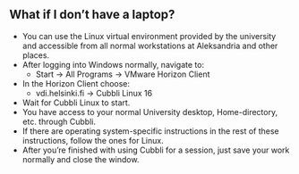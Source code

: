 ## What if I don’t have a laptop?

* You can use the Linux virtual environment provided by the university and accessible from all normal workstations at Aleksandria and other places.
* After logging into Windows normally, navigate to:
  * Start → All Programs → VMware Horizon Client
* In the Horizon Client choose:
  * vdi.helsinki.fi → Cubbli Linux 16
* Wait for Cubbli Linux to start.
* You have access to your normal University desktop, Home-directory, etc. through Cubbli.
* If there are operating system-specific instructions in the rest of these instructions, follow the ones for Linux.
* After you’re finished with using Cubbli for a session, just save your work normally and close the window.
